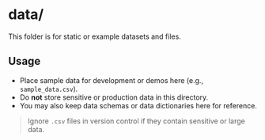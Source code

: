 # data/

This folder is for static or example datasets and files.

## Usage

- Place sample data for development or demos here (e.g., `sample_data.csv`).
- Do **not** store sensitive or production data in this directory.
- You may also keep data schemas or data dictionaries here for reference.

> Ignore `.csv` files in version control if they contain sensitive or large data.

